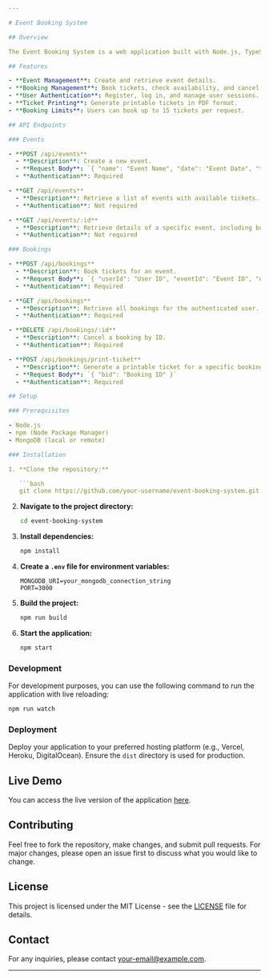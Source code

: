 ```yaml
---

# Event Booking System

## Overview

The Event Booking System is a web application built with Node.js, TypeScript, Express.js, and MongoDB. It provides functionality for managing events, booking tickets, and handling user authentication. The system supports creating events, booking tickets with limits, and printing tickets.

## Features

- **Event Management**: Create and retrieve event details.
- **Booking Management**: Book tickets, check availability, and cancel bookings.
- **User Authentication**: Register, log in, and manage user sessions.
- **Ticket Printing**: Generate printable tickets in PDF format.
- **Booking Limits**: Users can book up to 15 tickets per request.

## API Endpoints

### Events

- **POST /api/events**
  - **Description**: Create a new event.
  - **Request Body**: `{ "name": "Event Name", "date": "Event Date", "totalTickets": Number }`
  - **Authentication**: Required

- **GET /api/events**
  - **Description**: Retrieve a list of events with available tickets.
  - **Authentication**: Not required

- **GET /api/events/:id**
  - **Description**: Retrieve details of a specific event, including booked and remaining tickets.
  - **Authentication**: Not required

### Bookings

- **POST /api/bookings**
  - **Description**: Book tickets for an event.
  - **Request Body**: `{ "userId": "User ID", "eventId": "Event ID", "quantity": Number }`
  - **Authentication**: Required

- **GET /api/bookings**
  - **Description**: Retrieve all bookings for the authenticated user.
  - **Authentication**: Required

- **DELETE /api/bookings/:id**
  - **Description**: Cancel a booking by ID.
  - **Authentication**: Required

- **POST /api/bookings/print-ticket**
  - **Description**: Generate a printable ticket for a specific booking.
  - **Request Body**: `{ "bid": "Booking ID" }`
  - **Authentication**: Required

## Setup

### Prerequisites

- Node.js
- npm (Node Package Manager)
- MongoDB (local or remote)

### Installation

1. **Clone the repository:**

   ```bash
   git clone https://github.com/your-username/event-booking-system.git
   ```

2. **Navigate to the project directory:**

   ```bash
   cd event-booking-system
   ```

3. **Install dependencies:**

   ```bash
   npm install
   ```

4. **Create a `.env` file for environment variables:**

   ```
   MONGODB_URI=your_mongodb_connection_string
   PORT=3000
   ```

5. **Build the project:**

   ```bash
   npm run build
   ```

6. **Start the application:**

   ```bash
   npm start
   ```

### Development

For development purposes, you can use the following command to run the application with live reloading:

```bash
npm run watch
```

### Deployment

Deploy your application to your preferred hosting platform (e.g., Vercel, Heroku, DigitalOcean). Ensure the `dist` directory is used for production.

## Live Demo

You can access the live version of the application [here](https://event-booking-system-pex8.onrender.com).

## Contributing

Feel free to fork the repository, make changes, and submit pull requests. For major changes, please open an issue first to discuss what you would like to change.

## License

This project is licensed under the MIT License - see the [LICENSE](LICENSE) file for details.

## Contact

For any inquiries, please contact [your-email@example.com](mailto:your-email@example.com).

---
```

